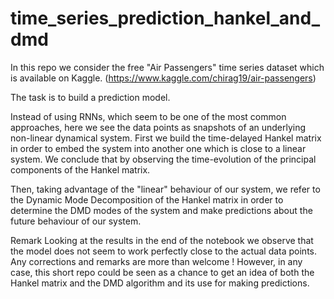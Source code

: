 # time_series_prediction_hankel_and_dmd

In this repo we consider the free "Air Passengers" time series dataset which is available on Kaggle.
(https://www.kaggle.com/chirag19/air-passengers)

The task is to build a prediction model. 

Instead of using RNNs, which seem to be one of the most common approaches, here we see the data points as snapshots of an underlying
non-linear dynamical system. First we build the time-delayed Hankel matrix in order to embed the system into another one which is 
close to a linear system. We conclude that by observing the time-evolution of the principal components of the Hankel matrix.

Then, taking advantage of the "linear" behaviour of our system, we refer to the Dynamic Mode Decomposition of the Hankel matrix in order to
determine the DMD modes of the system and make predictions about the future behaviour of our system.


Remark
Looking at the results in the end of the notebook we observe that the model does not seem to work perfectly close to the actual data points.
Any corrections and remarks are more than welcome !
However, in any case, this short repo could be seen as a chance to get an idea of both the Hankel matrix and the DMD algorithm and
its use for making predictions.
